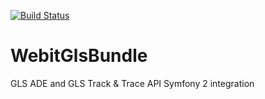 [![Build Status](https://api.travis-ci.org/dbojdo/gls-bundle.png?branch=master)](https://travis-ci.org/dbojdo/gls-bundle)

WebitGlsBundle
==========

GLS ADE and GLS Track &amp; Trace API Symfony 2 integration
